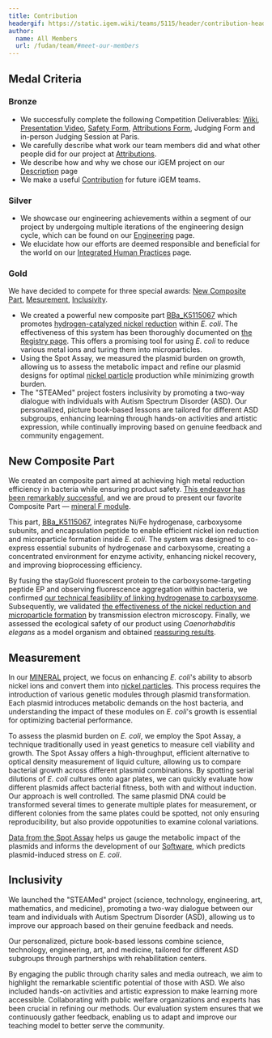 ```yaml
---
title: Contribution
headergif: https://static.igem.wiki/teams/5115/header/contribution-header.gif
author:
  name: All Members
  url: /fudan/team/#meet-our-members
---
```


## Medal Criteria

### Bronze

- We successfully complete the following Competition Deliverables: [Wiki](/fudan/), [Presentation Video](https://video.igem.org/w/0a8667f2-af24-487e-bb4c-be98b868eb9e), [Safety Form](https://teams.igem.org/5115/safety), [Attributions Form](https://teams.igem.org/5115/attributions), Judging Form and in-person Judging Session at Paris.
- We carefully describe what work our team members did and what other people did for our project at [Attributions](/fudan/attributions/).
- We describe how and why we chose our iGEM project on our [Description](/fudan/description/) page
- We make a useful [Contribution](/fudan/contribution/) for future iGEM teams.

### Silver

- We showcase our engineering achievements within a segment of our project by undergoing multiple iterations of the engineering design cycle, which can be found on our [Engineering](/fudan/engineering/) page.
- We elucidate how our efforts are deemed responsible and beneficial for the world on our [Integrated Human Practices](/fudan/human-practices/) page.

### Gold

We have decided to compete for three special awards: [New Composite Part](https://parts.igem.org/Part:BBa_K5115067), [Mesurement](/fudan/measurement/), [Inclusivity](/fudan/inclusivity/).

- We created a powerful new composite part [BBa_K5115067](https://parts.igem.org/Part:BBa_K5115067) which promotes [hydrogen-catalyzed nickel reduction](/fudan/description/#_3-nickel-microparticle-module) within *E. coli*. The effectiveness of this system has been thoroughly documented on [the Registry page](https://parts.igem.org/Part:BBa_K5115067). This offers a promising tool for using *E. coli* to reduce various metal ions and turing them into microparticles.
- Using the Spot Assay, we measured the plasmid burden on growth, allowing us to assess the metabolic impact and refine our plasmid designs for optimal [nickel particle](/fudan/description/#_3-nickel-microparticle-module) production while minimizing growth burden.
- The "STEAMed" project fosters inclusivity by promoting a two-way dialogue with individuals with Autism Spectrum Disorder (ASD). Our personalized, picture book-based lessons are tailored for different ASD subgroups, enhancing learning through hands-on activities and artistic expression, while continually improving based on genuine feedback and community engagement.


## New Composite Part

We created an composite part aimed at achieving high metal reduction efficiency in bacteria while ensuring product safety. [This endeavor has been remarkably successful](/fudan/results/#_3-nickel-microparticle-module), and we are proud to present our favorite Composite Part — [mineral F module](https://parts.igem.org/Part:BBa_K5115067).

This part, [BBa_K5115067](https://parts.igem.org/Part:BBa_K5115067), integrates Ni/Fe hydrogenase, carboxysome subunits, and encapsulation peptide to enable efficient nickel ion reduction and microparticle formation inside *E. coli*. The system was designed to co-express essential subunits of hydrogenase and carboxysome, creating a concentrated environment for enzyme activity, enhancing nickel recovery, and improving bioprocessing efficiency.

By fusing the stayGold fluorescent protein to the carboxysome-targeting peptide EP and observing fluorescence aggregation within bacteria, we confirmed [our technical feasibility of linking hydrogenase to carboxysome](/fudan/results/#_3-nickel-microparticle-module). Subsequently, we validated [the effectiveness of the nickel reduction and microparticle formation](/fudan/results/#_3-nickel-microparticle-module) by transmission electron microscopy. Finally, we assessed the ecological safety of our product using *Caenorhabditis elegans* as a model organism and obtained [reassuring results](/fudan/safety/).


## Measurement

In our [MINERAL](/fudan/description/) project, we focus on enhancing *E. coli*'s ability to absorb nickel ions and convert them into [nickel particles](/fudan/description/#_3-nickel-microparticle-module). This process requires the introduction of various genetic modules through plasmid transformation. Each plasmid introduces metabolic demands on the host bacteria, and understanding the impact of these modules on *E. coli*'s growth is essential for optimizing bacterial performance.

To assess the plasmid burden on *E. coli*, we employ the Spot Assay, a technique traditionally used in yeast genetics to measure cell viability and growth. The Spot Assay offers a high-throughput, efficient alternative to optical density measurement of liquid culture, allowing us to compare bacterial growth across different plasmid combinations. By spotting serial dilutions of *E. coli* cultures onto agar plates, we can quickly evaluate how different plasmids affect bacterial fitness, both with and without induction. Our approach is well controlled. The same plasmid DNA could be transformed several times to generate multiple plates for measurement, or different colonies from the same plates could be spotted, not only ensuring reproducibility, but also provide oppotunities to examine colonal variations.

[Data from the Spot Assay](https://static.igem.wiki/teams/5115/measurement-sy/spot-assay-data.csv) helps us gauge the metabolic impact of the plasmids and informs the development of our [Software](/fudan/software/), which predicts plasmid-induced stress on *E. coli*.


## Inclusivity

We launched the "STEAMed" project (science, technology, engineering, art, mathematics, and medicine), promoting a two-way dialogue between our team and individuals with Autism Spectrum Disorder (ASD), allowing us to improve our approach based on their genuine feedback and needs.

Our personalized, picture book-based lessons combine science, technology, engineering, art, and medicine, tailored for different ASD subgroups through partnerships with rehabilitation centers.

By engaging the public through charity sales and media outreach, we aim to highlight the remarkable scientific potential of those with ASD. We also included hands-on activities and artistic expression to make learning more accessible. Collaborating with public welfare organizations and experts has been crucial in refining our methods. Our evaluation system ensures that we continuously gather feedback, enabling us to adapt and improve our teaching model to better serve the community.
